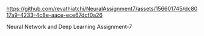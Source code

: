 



https://github.com/revathiatchi/NeuralAssignment7/assets/156601745/dc8017a9-4233-4c8e-aace-ece67dcf0a26


Neural Network and Deep Learning Assignment-7
